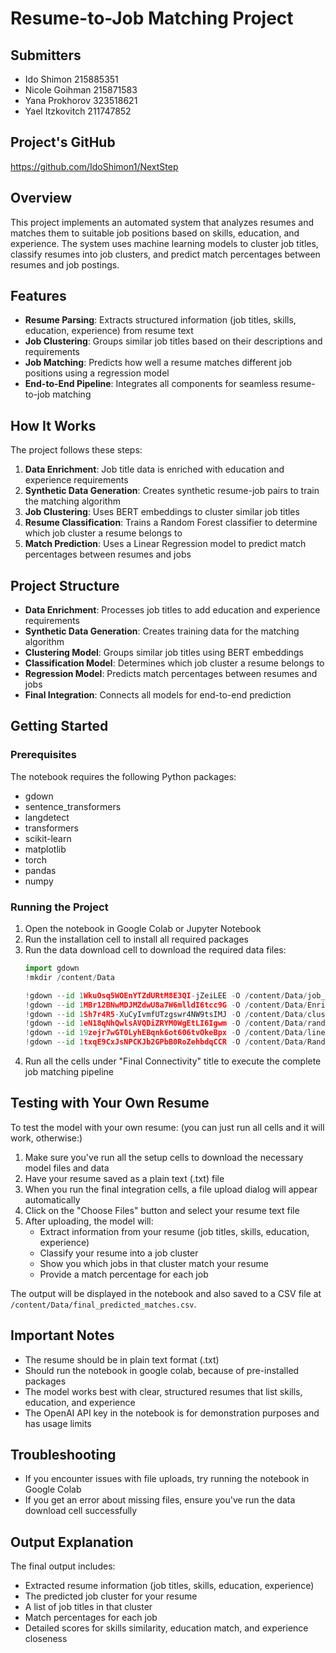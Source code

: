 # Resume-to-Job Matching Project

## Submitters
- Ido Shimon 215885351
- Nicole Goihman 215871583
- Yana Prokhorov 323518621
- Yael Itzkovitch 211747852

## Project's GitHub
https://github.com/IdoShimon1/NextStep

## Overview
This project implements an automated system that analyzes resumes and matches them to suitable job positions based on skills, education, and experience. The system uses machine learning models to cluster job titles, classify resumes into job clusters, and predict match percentages between resumes and job postings.

## Features
- **Resume Parsing**: Extracts structured information (job titles, skills, education, experience) from resume text
- **Job Clustering**: Groups similar job titles based on their descriptions and requirements
- **Job Matching**: Predicts how well a resume matches different job positions using a regression model
- **End-to-End Pipeline**: Integrates all components for seamless resume-to-job matching

## How It Works
The project follows these steps:
1. **Data Enrichment**: Job title data is enriched with education and experience requirements
2. **Synthetic Data Generation**: Creates synthetic resume-job pairs to train the matching algorithm
3. **Job Clustering**: Uses BERT embeddings to cluster similar job titles
4. **Resume Classification**: Trains a Random Forest classifier to determine which job cluster a resume belongs to
5. **Match Prediction**: Uses a Linear Regression model to predict match percentages between resumes and jobs

## Project Structure
- **Data Enrichment**: Processes job titles to add education and experience requirements
- **Synthetic Data Generation**: Creates training data for the matching algorithm
- **Clustering Model**: Groups similar job titles using BERT embeddings
- **Classification Model**: Determines which job cluster a resume belongs to
- **Regression Model**: Predicts match percentages between resumes and jobs
- **Final Integration**: Connects all models for end-to-end prediction

## Getting Started

### Prerequisites
The notebook requires the following Python packages:
- gdown
- sentence_transformers
- langdetect
- transformers
- scikit-learn
- matplotlib
- torch
- pandas
- numpy


### Running the Project
1. Open the notebook in Google Colab or Jupyter Notebook
2. Run the installation cell to install all required packages
3. Run the data download cell to download the required data files:
   ```python
   import gdown
   !mkdir /content/Data
   
   !gdown --id 1WkuOsq5WOEnYTZdURtM8E3QI-jZeiLEE -O /content/Data/job_titles.csv
   !gdown --id 1MBr12BNwMDJMZdwU8a7W6mlldI6tcc9G -O /content/Data/Enriched_and_cleaned_data.csv
   !gdown --id 1Sh7r4R5-XuCyIvmfUTzgswr4NW9tsIMJ -O /content/Data/clusters_summary1.csv
   !gdown --id 1eN18qNhQwlsAVQDiZRYM0WgEtLI6Igwm -O /content/Data/random_forest_classifier.pkl
   !gdown --id 19zejr7wGT0LyhEBqnk6ot606tvOkeBpx -O /content/Data/linear_regression_model.pkl
   !gdown --id 1txqE9CxJsNPCKJb2GPbB0RoZehbdqCCR -O /content/Data/Random_Resumes.csv
   ```
4. Run all the cells under "Final Connectivity" title to execute the complete job matching pipeline

## Testing with Your Own Resume

To test the model with your own resume:
(you can just run all cells and it will work, otherwise:)

1. Make sure you've run all the setup cells to download the necessary model files and data
2. Have your resume saved as a plain text (.txt) file
3. When you run the final integration cells, a file upload dialog will appear automatically
4. Click on the "Choose Files" button and select your resume text file
5. After uploading, the model will:
   - Extract information from your resume (job titles, skills, education, experience)
   - Classify your resume into a job cluster
   - Show you which jobs in that cluster match your resume
   - Provide a match percentage for each job

The output will be displayed in the notebook and also saved to a CSV file at `/content/Data/final_predicted_matches.csv`.

## Important Notes
- The resume should be in plain text format (.txt)
- Should run the notebook in google colab, because of pre-installed packages
- The model works best with clear, structured resumes that list skills, education, and experience
- The OpenAI API key in the notebook is for demonstration purposes and has usage limits

## Troubleshooting
- If you encounter issues with file uploads, try running the notebook in Google Colab
- If you get an error about missing files, ensure you've run the data download cell successfully

## Output Explanation
The final output includes:
- Extracted resume information (job titles, skills, education, experience)
- The predicted job cluster for your resume
- A list of job titles in that cluster
- Match percentages for each job
- Detailed scores for skills similarity, education match, and experience closeness

